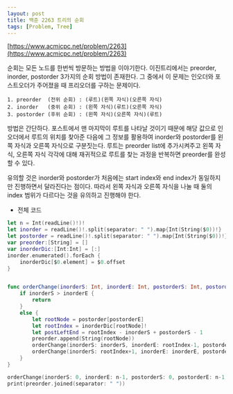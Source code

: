 ```yaml
---
layout: post
title: 백준 2263 트리의 순회
tags: [Problem, Tree]
---
```


[https://www.acmicpc.net/problem/2263](https://www.acmicpc.net/problem/2263)

순회는 모든 노드를 한번씩 방문하는 방법을 이야기한다. 이진트리에서는 preorder, inorder, postorder 3가지의 순회 방법이 존재한다. 그 중에서 이 문제는 인오더와 포스트오더가 주어졌을 때 프리오더를 구하는 문제이다.
```
1. preorder  (전위 순회) : (루트)(왼쪽 자식)(오른쪽 자식)
2. inorder   (중위 순회) : (왼쪽 자식)(루트)(오른쪽 자식)
3. postorder (후위 순회) : (왼쪽 자식)(오른쪽 자식)(루트)
```
방법은 간단하다. 포스트에서 맨 마지막이 루트를 나타날 것이기 때문에 해당 값으로 인오더에서 루트의 위치를 찾아준 다음에 그 정보를 활용하여 inorder와 postorder를 왼쪽 자식과 오른쪽 자식으로 구분짓는다. 루트는 preorder list에 추가시켜주고 왼쪽 자식, 오른쪽 자식 각각에 대해 재귀적으로 루트를 찾는 과정을 반복하면 preorder를 완성할 수 있다.  

유의할 것은 inorder와 postorder가 처음에는 start index와 end index가 동일하지만 진행하면서 달라진다는 점이다. 따라서 왼쪽 자식과 오른쪽 자식을 나눌 때 둘의 index 범위가 다르다는 것을 유의하고 진행해야 한다.

- 전체 코드



```swift
let n = Int(readLine()!)!
let inorder = readLine()!.split(separator: " ").map{Int(String($0))!}
let postorder = readLine()!.split(separator: " ").map{Int(String($0))!}
var preorder:[String] = []
var inorderDic:[Int:Int] = [:]
inorder.enumerated().forEach {
    inorderDic[$0.element] = $0.offset
}


func orderChange(inorderS: Int, inorderE: Int, postorderS: Int, postorderE: Int) {
    if inorderS > inorderE {
        return
    }
    else {
        let rootNode = postorder[postorderE]
        let rootIndex = inorderDic[rootNode]!
        let postLeftEnd = rootIndex - inorderS + postorderS - 1
        preorder.append(String(rootNode))
        orderChange(inorderS: inorderS, inorderE: rootIndex-1, postorderS: postorderS, postorderE: postLeftEnd)
        orderChange(inorderS: rootIndex+1, inorderE: inorderE, postorderS: postLeftEnd+1, postorderE: postorderE-1)
    }
}

orderChange(inorderS: 0, inorderE: n-1, postorderS: 0, postorderE: n-1)
print(preorder.joined(separator: " "))
```


